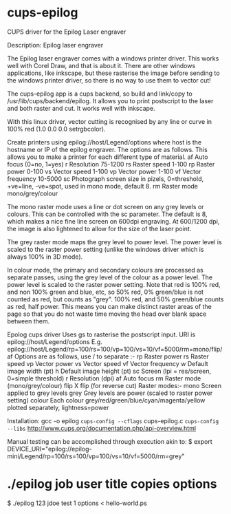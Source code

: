cups-epilog
===========

CUPS driver for the Epilog Laser engraver

 Description:
 Epilog laser engraver

 The Epilog laser engraver comes with a windows printer driver. This works
 well with Corel Draw, and that is about it. There are other windows
 applications, like inkscape, but these rasterise the image before sending to
 the windows printer driver, so there is no way to use them to vector cut!

 The cups-epilog app is a cups backend, so build and link/copy to
 /usr/lib/cups/backend/epilog. It allows you to print postscript to the laser
 and both raster and cut. It works well with inkscape.

 With this linux driver, vector cutting is recognised by any line or curve in
 100% red (1.0 0.0 0.0 setrgbcolor).

 Create printers using epilog://host/Legend/options where host is the
 hostname or IP of the epilog engraver. The options are as follows. This
 allows you to make a printer for each different type of material.
 af	Auto focus (0=no, 1=yes)
 r	Resolution 75-1200
 rs	Raster speed 1-100
 rp	Raster power 0-100
 vs	Vector speed 1-100
 vp	Vector power 1-100
 vf	Vector frequency 10-5000
 sc	Photograph screen size in pizels, 0=threshold, +ve=line, -ve=spot, used
      in mono mode, default 8.
 rm	Raster mode mono/grey/colour

 The mono raster mode uses a line or dot screen on any grey levels or
 colours. This can be controlled with the sc parameter. The default is 8,
 which makes a nice fine line screen on 600dpi engraving. At 600/1200 dpi,
 the image is also lightened to allow for the size of the laser point.

 The grey raster mode maps the grey level to power level. The power level is
 scaled to the raster power setting (unlike the windows driver which is
 always 100% in 3D mode).

 In colour mode, the primary and secondary colours are processed as separate
 passes, using the grey level of the colour as a power level. The power level
 is scaled to the raster power setting. Note that red is 100% red, and non
 100% green and blue, etc, so 50% red, 0% green/blue is not counted as red,
 but counts as "grey". 100% red, and 50% green/blue counts as red, half
 power. This means you can make distinct raster areas of the page so that you
 do not waste time moving the head over blank space between them.

 Epolog cups driver
 Uses gs to rasterise the postscript input.
 URI is epilog://host/Legend/options
 E.g. epilog://host/Legend/rp=100/rs=100/vp=100/vs=10/vf=5000/rm=mono/flip/af
 Options are as follows, use / to separate :-
 rp   Raster power
 rs   Raster speed
 vp   Vector power
 vs   Vector speed
 vf   Vector frequency
 w    Default image width (pt)
 h    Default image height (pt)
 sc   Screen (lpi = res/screen, 0=simple threshold)
 r    Resolution (dpi)
 af   Auto focus
 rm   Raster mode (mono/grey/colour)
 flip X flip (for reverse cut)
 Raster modes:-
 mono Screen applied to grey levels
 grey Grey levels are power (scaled to raster power setting)
 colour       Each colour grey/red/green/blue/cyan/magenta/yellow plotted
 separately, lightness=power


 Installation:
 gcc -o epilog `cups-config --cflags` cups-epilog.c `cups-config --libs`
 http://www.cups.org/documentation.php/api-overview.html

 Manual testing can be accomplished through execution akin to:
 $ export DEVICE_URI="epilog://epilog-mini/Legend/rp=100/rs=100/vp=100/vs=10/vf=5000/rm=grey"
 # ./epilog job user title copies options
 $ ./epilog 123 jdoe test 1 options < hello-world.ps
